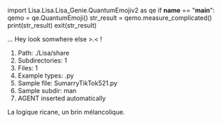 
import Lisa.Lisa.Lisa_Genie.QuantumEmojiv2 as qe
if __name__ == "__main__":
  qemo = qe.QuantumEmoji()
  str_result = qemo.measure_complicated()
  print(str_result)
  exit(str_result)

... Hey look somwhere else >.< !

1. Path: ./Lisa/share
2. Subdirectories: 1
3. Files: 1
4. Example types: .py
5. Sample file: SumarryTikTok521.py
6. Sample subdir: man
7. AGENT inserted automatically

La logique ricane, un brin mélancolique.
